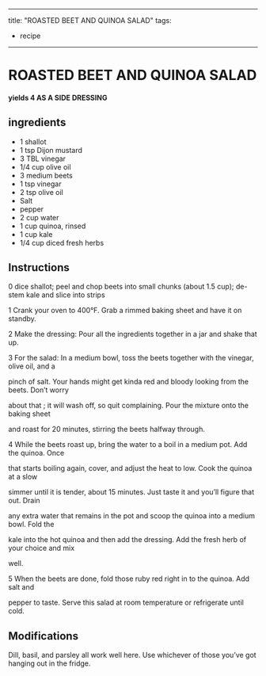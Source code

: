 
---
title: "ROASTED BEET AND QUINOA SALAD"
tags:
  - recipe
---
# ROASTED BEET AND QUINOA SALAD



#### yields  4 AS A SIDE DRESSING


## ingredients
* 1 shallot 
* 1 tsp Dijon mustard 
* 3 TBL vinegar 
* 1/4 cup olive oil 
* 3 medium beets 
* 1 tsp vinegar 
* 2 tsp olive oil 
* Salt 
* pepper 
* 2 cup water 
* 1 cup quinoa, rinsed 
* 1 cup kale 
* 1/4 cup diced fresh herbs 



## Instructions
0 dice shallot; peel and chop beets into small chunks (about 1.5 cup); de-stem kale and slice into strips

1 Crank your oven to 400°F. Grab a rimmed baking sheet and have it on standby.

2 Make the dressing: Pour all the ingredients together in a jar and shake that    up.

3 For the salad: In a medium bowl, toss the beets together with the vinegar, olive oil, and a

pinch of salt. Your hands might get kinda red and bloody looking from the beets. Don’t worry

about that   ; it will wash off, so quit complaining. Pour the mixture onto the baking sheet

and roast for 20 minutes, stirring the beets halfway through.

4 While the beets roast up, bring the water to a boil in a medium pot. Add the quinoa. Once

that    starts boiling again, cover, and adjust the heat to low. Cook the quinoa at a slow

simmer until it is tender, about 15 minutes. Just taste it and you’ll figure that    out. Drain

any extra water that remains in the pot and scoop the quinoa into a medium bowl. Fold the

kale into the hot quinoa and then add the dressing. Add the fresh herb of your choice and mix

well.

5 When the beets are done, fold those ruby red   right in to the quinoa. Add salt and

pepper to taste. Serve this salad at room temperature or refrigerate until cold.



## Modifications
Dill, basil, and parsley all work well here. Use whichever of those you’ve got hanging out in the fridge.




